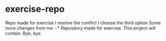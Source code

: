 # exercise-repo
Repo made for exercise
I resolve the conflict
I choose the third option
Some more changes from me :-*
Repository made for exercise.
This project will contain.
Bye, bye.
